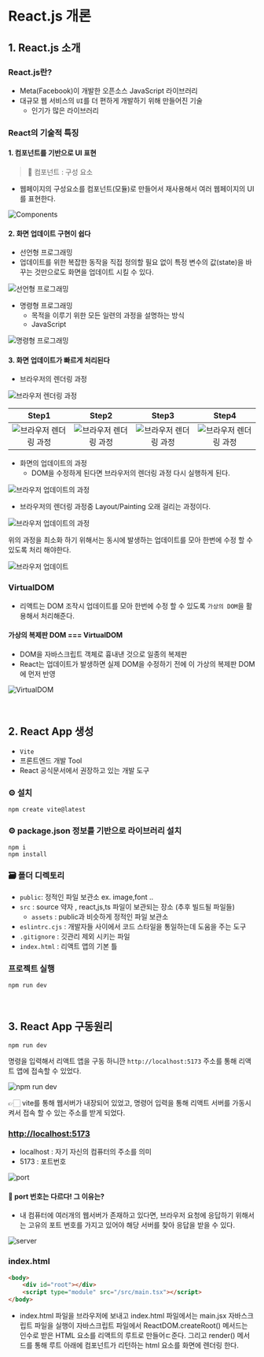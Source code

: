 # React.js 개론

## 1. React.js 소개

### React.js란?

- Meta(Facebook)이 개발한 오픈소스 JavaScript 라이브러리  
- 대규모 웹 서비스의 `UI`를 더 편하게 개발하기 위해 만들어진 기술
  - 인기가 많은 라이브러리

### React의 기술적 특징

#### 1. 컴포넌트를 기반으로 UI 표현

> 📖 컴포넌트 : 구성 요소

- 웹페이지의 구성요소를 컴포넌트(모듈)로 만들어서 재사용해서 여러 웹페이지의 UI를 표현한다.

![Components](./images/components.png)

#### 2. 화면 업데이트 구현이 쉽다

- 선언형 프로그래밍
- 업데이트를 위한 복잡한 동작을 직접 정의할 필요 없이 특정 변수의 값(state)을 바꾸는 것만으로도 화면을 업데이트 시킬 수 있다.

![선언형 프로그래밍](./images/declarative.png)

- 명령형 프로그래밍
  - 목적을 이루기 위한 모든 일련의 과정을 설명하는 방식
  - JavaScript

![명령형 프로그래밍](./images/imperative.png)

#### 3. 화면 업데이트가 빠르게 처리된다

- 브라우저의 렌더링 과정

![브라우저 렌더링 과정](./images/critical_rendering_path.png)

|Step1|Step2|Step3|Step4|
|:---:|:---:|:---:|:---:|
|![브라우저 렌더링 과정](./images/step_01.png)|![브라우저 렌더링 과정](./images/step_02.png)|![브라우저 렌더링 과정](./images/step_03.png)|![브라우저 렌더링 과정](./images/step_04.png)|

- 화면의 업데이트의 과정
  - DOM을 수정하게 된다면 브라우저의 렌더링 과정 다시 실행하게 된다.
  
![브라우저 업데이트의 과정](./images/dom_update.png)

- 브라우저의 렌더링 과정중 Layout/Painting 오래 걸리는 과정이다.

![브라우저 업데이트의 과정](./images/dom_update_problem.png)

위의 과정을 최소화 하기 위해서는 동시에 발생하는 업데이트를 모아 한번에 수정 할 수 있도록 처리 해야한다.

![브라우저 업데이트](./images/dom_update_solution.png)

### VirtualDOM

- 리액트는 DOM 조작시 업데이트를 모아 한번에 수정 할 수 있도록 `가상의 DOM`을 활용해서 처리해준다.

#### 가상의 복제판 DOM === VirtualDOM

- DOM을 자바스크립트 객체로 흉내낸 것으로 일종의 복제판
- React는 업데이트가 발생하면 실제 DOM을 수정하기 전에 이 가상의 복제판 DOM에 먼저 반영

![VirtualDOM](./images/virtual_dom.png)

<br/>

## 2. React App 생성

- `Vite`
- 프론트엔드 개발 Tool
- React 공식문서에서 권장하고 있는 개발 도구

### ⚙️ 설치

```shell
npm create vite@latest
```

### ⚙️ package.json 정보를 기반으로 라이브러리 설치

```shell
npm i 
npm install
```

### 🗃️ 폴더 디렉토리

- `public`: 정적인 파일 보관소 ex. image,font ..
- `src` : source 약자 , react,js,ts 파일이 보관되는 장소 (추후 빌드될 파일들)
  - `assets` : public과 비슷하게 정적인 파일 보관소
- `eslintrc.cjs` : 개발자들 사이에서 코드 스타일을 통일하는데 도움을 주는 도구
- `.gitignore` : 깃관리 제외 시키는 파일
- `index.html` : 리액트 앱의 기본 틀

### 프로젝트 실행

```shell
npm run dev
```

<br/>

## 3. React App 구동원리

```shell
npm run dev
```

명령을 입력해서 리액트 앱을 구동 하니깐 `http://localhost:5173` 주소를 통해 리액트 앱에 접속할 수 있었다.

![npm run dev](./images/vite.png)

👉🏻 vite를 통해 웹서버가 내장되어 있었고, 명령어 입력을 통해 리액트 서버를 가동시켜서 접속 할 수 있는 주소를 받게 되었다.

### <http://localhost:5173>

- localhost : 자기 자신의 컴퓨터의 주소를 의미
- 5173 : 포트번호  

![port](./images/port.png)

#### 🤔 port 번호는 다르다! 그 이유는?

- 내 컴퓨터에 여러개의 웹서버가 존재하고 있다면, 브라우저 요청에 응답하기 위해서는 고유의 포트 번호를 가지고 있어야
해당 서버를 찾아 응답을 받을 수 있다.

![server](./images/server.png)

### index.html

```html
<body>
    <div id="root"></div>
    <script type="module" src="/src/main.tsx"></script>
</body>
```

- index.html 파일을 브라우저에 보내고 index.html 파일에서는 main.jsx 자바스크립트 파일을 실행이 자바스크립트 파일에서 ReactDOM.createRoot() 메서드는 인수로 받은 HTML 요소를 리액트의 루트로 만들어ㄷ준다. 그리고 render() 메서드를 통해 루트 아래에 컴포넌트가 리턴하는 html 요소를 화면에 렌더링 한다.
